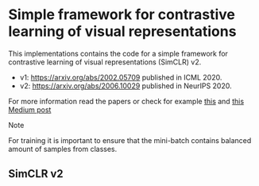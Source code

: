 # Simple framework for contrastive learning of visual representations
This implementations contains the code for a simple framework for contrastive learning of visual representations (SimCLR) v2.
- v1: https://arxiv.org/abs/2002.05709 published in ICML 2020.
- v2: https://arxiv.org/abs/2006.10029 published in NeurIPS 2020.

For more information read the papers or check for example 
[this](https://sh-tsang.medium.com/review-simclr-a-simple-framework-for-contrastive-learning-of-visual-representations-5de42ba0bc66) and [this Medium post](https://medium.com/@sh-tsang/review-simclrv2-big-self-supervised-models-are-strong-semi-supervised-learners-bf65be0183e4)

> [!NOTE]
> For training it is important to ensure that the mini-batch contains balanced amount of samples from classes.

## SimCLR v2
